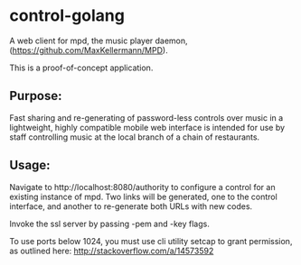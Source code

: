 # control-golang
A web client for mpd, the music player daemon, (https://github.com/MaxKellermann/MPD). 

This is a proof-of-concept application.

## Purpose:
Fast sharing and re-generating of password-less controls over music in a lightweight, highly compatible mobile web interface is intended for use by staff controlling music at the local branch of a chain of restaurants.

## Usage:
Navigate to http://localhost:8080/authority to configure a control for an existing instance of mpd. Two links will be generated, one to the control interface, and another to re-generate both URLs with new codes.

Invoke the ssl server by passing -pem and -key flags.

To use ports below 1024, you must use cli utility setcap to grant permission, as outlined here: http://stackoverflow.com/a/14573592

